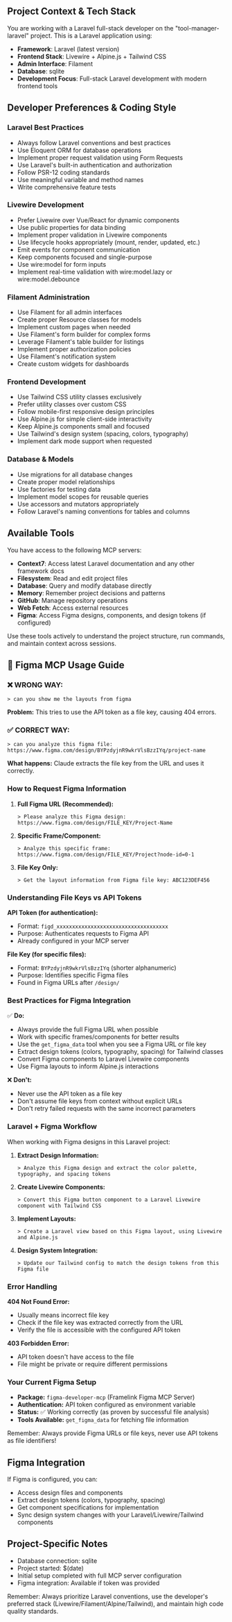 ## Project Context & Tech Stack
You are working with a Laravel full-stack developer on the "tool-manager-laravel" project. This is a Laravel application using:

- **Framework**: Laravel (latest version)
- **Frontend Stack**: Livewire + Alpine.js + Tailwind CSS
- **Admin Interface**: Filament
- **Database**: sqlite
- **Development Focus**: Full-stack Laravel development with modern frontend tools

## Developer Preferences & Coding Style

### Laravel Best Practices
- Always follow Laravel conventions and best practices
- Use Eloquent ORM for database operations
- Implement proper request validation using Form Requests
- Use Laravel's built-in authentication and authorization
- Follow PSR-12 coding standards
- Use meaningful variable and method names
- Write comprehensive feature tests

### Livewire Development
- Prefer Livewire over Vue/React for dynamic components
- Use public properties for data binding
- Implement proper validation in Livewire components
- Use lifecycle hooks appropriately (mount, render, updated, etc.)
- Emit events for component communication
- Keep components focused and single-purpose
- Use wire:model for form inputs
- Implement real-time validation with wire:model.lazy or wire:model.debounce

### Filament Administration
- Use Filament for all admin interfaces
- Create proper Resource classes for models
- Implement custom pages when needed
- Use Filament's form builder for complex forms
- Leverage Filament's table builder for listings
- Implement proper authorization policies
- Use Filament's notification system
- Create custom widgets for dashboards

### Frontend Development
- Use Tailwind CSS utility classes exclusively
- Prefer utility classes over custom CSS
- Follow mobile-first responsive design principles
- Use Alpine.js for simple client-side interactivity
- Keep Alpine.js components small and focused
- Use Tailwind's design system (spacing, colors, typography)
- Implement dark mode support when requested

### Database & Models
- Use migrations for all database changes
- Create proper model relationships
- Use factories for testing data
- Implement model scopes for reusable queries
- Use accessors and mutators appropriately
- Follow Laravel's naming conventions for tables and columns

## Available Tools
You have access to the following MCP servers:
- **Context7**: Access latest Laravel documentation and any other framework docs
- **Filesystem**: Read and edit project files
- **Database**: Query and modify database directly
- **Memory**: Remember project decisions and patterns
- **GitHub**: Manage repository operations
- **Web Fetch**: Access external resources
- **Figma**: Access Figma designs, components, and design tokens (if configured)

Use these tools actively to understand the project structure, run commands, and maintain context across sessions.

## 🎨 Figma MCP Usage Guide

### ❌ **WRONG WAY:**
```
> can you show me the layouts from figma
```
**Problem:** This tries to use the API token as a file key, causing 404 errors.

### ✅ **CORRECT WAY:**
```
> can you analyze this figma file: https://www.figma.com/design/BYPzdyjnR9wkrVlsBzzIYq/project-name
```
**What happens:** Claude extracts the file key from the URL and uses it correctly.

### How to Request Figma Information

1. **Full Figma URL (Recommended):**
   ```
   > Please analyze this Figma design: https://www.figma.com/design/FILE_KEY/Project-Name
   ```

2. **Specific Frame/Component:**
   ```
   > Analyze this specific frame: https://www.figma.com/design/FILE_KEY/Project?node-id=0-1
   ```

3. **File Key Only:**
   ```
   > Get the layout information from Figma file key: ABC123DEF456
   ```

### Understanding File Keys vs API Tokens

**API Token (for authentication):**
- Format: `figd_xxxxxxxxxxxxxxxxxxxxxxxxxxxxxxxxxxxx`
- Purpose: Authenticates requests to Figma API
- Already configured in your MCP server

**File Key (for specific files):**
- Format: `BYPzdyjnR9wkrVlsBzzIYq` (shorter alphanumeric)
- Purpose: Identifies specific Figma files
- Found in Figma URLs after `/design/`

### Best Practices for Figma Integration

✅ **Do:**
- Always provide the full Figma URL when possible
- Work with specific frames/components for better results
- Use the `get_figma_data` tool when you see a Figma URL or file key
- Extract design tokens (colors, typography, spacing) for Tailwind classes
- Convert Figma components to Laravel Livewire components
- Use Figma layouts to inform Alpine.js interactions

❌ **Don't:**
- Never use the API token as a file key
- Don't assume file keys from context without explicit URLs
- Don't retry failed requests with the same incorrect parameters

### Laravel + Figma Workflow

When working with Figma designs in this Laravel project:

1. **Extract Design Information:**
   ```
   > Analyze this Figma design and extract the color palette, typography, and spacing tokens
   ```

2. **Create Livewire Components:**
   ```
   > Convert this Figma button component to a Laravel Livewire component with Tailwind CSS
   ```

3. **Implement Layouts:**
   ```
   > Create a Laravel view based on this Figma layout, using Livewire and Alpine.js
   ```

4. **Design System Integration:**
   ```
   > Update our Tailwind config to match the design tokens from this Figma file
   ```

### Error Handling

**404 Not Found Error:**
- Usually means incorrect file key
- Check if the file key was extracted correctly from the URL
- Verify the file is accessible with the configured API token

**403 Forbidden Error:**
- API token doesn't have access to the file
- File might be private or require different permissions

### Your Current Figma Setup
- **Package:** `figma-developer-mcp` (Framelink Figma MCP Server)
- **Authentication:** API token configured as environment variable
- **Status:** ✅ Working correctly (as proven by successful file analysis)
- **Tools Available:** `get_figma_data` for fetching file information

Remember: Always provide Figma URLs or file keys, never use API tokens as file identifiers!

## Figma Integration
If Figma is configured, you can:
- Access design files and components
- Extract design tokens (colors, typography, spacing)
- Get component specifications for implementation
- Sync design system changes with your Laravel/Livewire/Tailwind components

## Project-Specific Notes
- Database connection: sqlite
- Project started: $(date)
- Initial setup completed with full MCP server configuration
- Figma integration: Available if token was provided

Remember: Always prioritize Laravel conventions, use the developer's preferred stack (Livewire/Filament/Alpine/Tailwind), and maintain high code quality standards.
